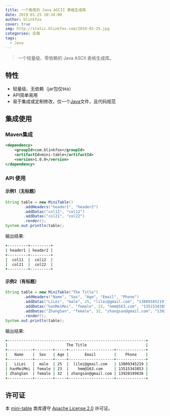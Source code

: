 ```yaml
---
title: 一个极简的 Java ASCII 表格生成库
date: 2019-01-25 10:34:00
author: blinkfox
cover: true
img: http://static.blinkfox.com/2019-01-25.jpg
categories: 后端
tags:
  - Java
---
```


> 一个轻量级、零依赖的 Java ASCII 表格生成库。

## 特性

- 轻量级、无依赖（jar包仅`9kb`）
- API简单易用
- 易于集成或定制修改，仅一个[Java](https://github.com/blinkfox/mini-table/blob/master/src/main/java/com/blinkfox/minitable/MiniTable.java)文件，且代码规范

## 集成使用

### Maven集成

```xml
<dependency>
    <groupId>com.blinkfox</groupId>
    <artifactId>mini-table</artifactId>
    <version>1.0.0</version>
</dependency>
```

### API 使用

#### 示例1（无标题）

```java
String table = new MiniTable()
        .addHeaders("header1", "header2")
        .addDatas("col11", "col12")
        .addDatas("col21", "col22")
        .render();
System.out.println(table);
```

输出结果:

```bash
+---------+---------+
| header1 | header2 |
+---------+---------+
|  col11  |  col12  |
|  col21  |  col22  |
+---------+---------+
```

#### 示例2（有标题）

```java
String table = new MiniTable("The Title")
        .addHeaders("Name", "Sex", "Age", "Email", "Phone")
        .addDatas("LiLei", "male", 25, "lilei@gmail.com", "13809345219")
        .addDatas("hanMeiMei", "female", 23, "hmm@163.com", "13515343853")
        .addDatas("ZhangSan", "female", 32, "zhangsan@gmail.com", "13920199836")
        .render();
System.out.println(table);
```

输出结果:

```bash
+-------------------------------------------------------------+
|                          The Title                          |
+-----------+--------+-----+--------------------+-------------+
|   Name    |  Sex   | Age |       Email        |    Phone    |
+-----------+--------+-----+--------------------+-------------+
|   LiLei   |  male  | 25  |  lilei@gmail.com   | 13809345219 |
| hanMeiMei | female | 23  |    hmm@163.com     | 13515343853 |
| ZhangSan  | female | 32  | zhangsan@gmail.com | 13920199836 |
+-----------+--------+-----+--------------------+-------------+
```

## 许可证

本 [mini-table](https://github.com/blinkfox/mini-table) 类库遵守 [Apache License 2.0](http://www.apache.org/licenses/LICENSE-2.0) 许可证。
